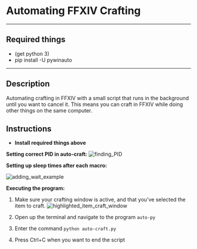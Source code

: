 # Automating FFXIV Crafting

---

## Required things

* (get python 3)
* pip install -U pywinauto

---

## Description

Automating crafting in FFXIV with a small script that runs in the background until you want to cancel it. This means you can craft in FFXIV while doing other things on the same computer.

## Instructions

* **Install required things above**

**Setting correct PID in auto-craft:**
![finding_PID](../assets/pid.jpg)

**Setting up sleep times after each macro:**

![adding_wait_example](../assets/macro.jpg)

**Executing the program:**
1. Make sure your crafting window is active, and that you've selected the item to craft.
![highlighted_item_craft_window](../assets/window.jpg)

2. Open up the terminal and navigate to the program `auto-py`
3. Enter the command `python auto-craft.py`
4. Press Ctrl+C when you want to end the script
